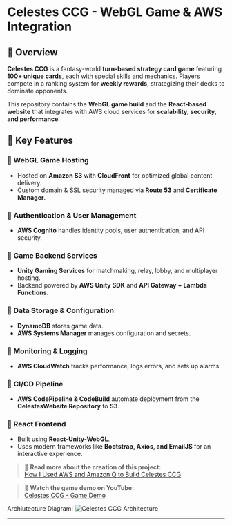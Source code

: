 # Celestes CCG - WebGL Game & AWS Integration

## 🌟 Overview  
**Celestes CCG** is a fantasy-world **turn-based strategy card game** featuring **100+ unique cards**, each with special skills and mechanics. Players compete in a ranking system for **weekly rewards**, strategizing their decks to dominate opponents.  

This repository contains the **WebGL game build** and the **React-based website** that integrates with AWS cloud services for **scalability, security, and performance**.  

## 🚀 Key Features  

### 🔹 WebGL Game Hosting  
- Hosted on **Amazon S3** with **CloudFront** for optimized global content delivery.  
- Custom domain & SSL security managed via **Route 53** and **Certificate Manager**.  

### 🔹 Authentication & User Management  
- **AWS Cognito** handles identity pools, user authentication, and API security.  

### 🔹 Game Backend Services  
- **Unity Gaming Services** for matchmaking, relay, lobby, and multiplayer hosting.  
- Backend powered by **AWS Unity SDK** and **API Gateway + Lambda Functions**.  

### 🔹 Data Storage & Configuration  
- **DynamoDB** stores game data.  
- **AWS Systems Manager** manages configuration and secrets.  

### 🔹 Monitoring & Logging  
- **AWS CloudWatch** tracks performance, logs errors, and sets up alarms.  

### 🔹 CI/CD Pipeline  
- **AWS CodePipeline & CodeBuild** automate deployment from the **CelestesWebsite Repository** to **S3**.  

### 🔹 React Frontend  
- Built using **React-Unity-WebGL**.  
- Uses modern frameworks like **Bootstrap, Axios, and EmailJS** for an interactive experience.  

> 📖 **Read more about the creation of this project:**  
> [How I Used AWS and Amazon Q to Build Celestes CCG](https://community.aws/content/2q6EsAajxIGYTmcpQgvesusJwEs/how-i-used-aws-and-amazon-q-to-build-celestes-ccg)  

> 🎥 **Watch the game demo on YouTube:**  
> [Celestes CCG - Game Demo](https://www.youtube.com/watch?v=cL0chb_wsfI)

Archiutecture Diagram:
![Celestes CCG Architecture](assets/celestes-architecture.png)

---
